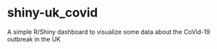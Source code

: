 # shiny-uk_covid
A simple R/Shiny dashboard to visualize some data about the CoVid-19 outbreak in the UK
